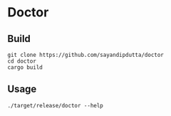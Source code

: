 # Doctor

## Build

```shell
git clone https://github.com/sayandipdutta/doctor
cd doctor
cargo build
```

## Usage

```shell
./target/release/doctor --help
```
